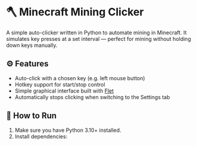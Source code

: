 # 🪓 Minecraft Mining Clicker

A simple auto-clicker written in Python to automate mining in Minecraft. It simulates key presses at a set interval — perfect for mining without holding down keys manually.

## ⚙️ Features

- Auto-click with a chosen key (e.g. left mouse button)
- Hotkey support for start/stop control
- Simple graphical interface built with [Flet](https://flet.dev)
- Automatically stops clicking when switching to the Settings tab

## 🚀 How to Run

1. Make sure you have Python 3.10+ installed.
2. Install dependencies:

